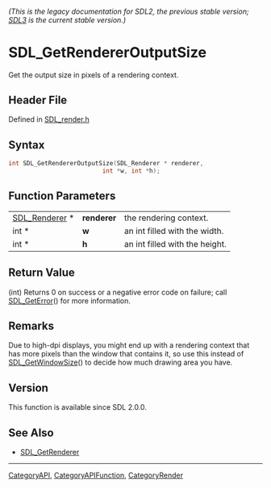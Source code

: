 ###### (This is the legacy documentation for SDL2, the previous stable version; [SDL3](https://wiki.libsdl.org/SDL3/) is the current stable version.)
# SDL_GetRendererOutputSize

Get the output size in pixels of a rendering context.

## Header File

Defined in [SDL_render.h](https://github.com/libsdl-org/SDL/blob/SDL2/include/SDL_render.h)

## Syntax

```c
int SDL_GetRendererOutputSize(SDL_Renderer * renderer,
                          int *w, int *h);
```

## Function Parameters

|                                |              |                                |
| ------------------------------ | ------------ | ------------------------------ |
| [SDL_Renderer](SDL_Renderer) * | **renderer** | the rendering context.         |
| int *                          | **w**        | an int filled with the width.  |
| int *                          | **h**        | an int filled with the height. |

## Return Value

(int) Returns 0 on success or a negative error code on failure; call
[SDL_GetError](SDL_GetError)() for more information.

## Remarks

Due to high-dpi displays, you might end up with a rendering context that
has more pixels than the window that contains it, so use this instead of
[SDL_GetWindowSize](SDL_GetWindowSize)() to decide how much drawing area
you have.

## Version

This function is available since SDL 2.0.0.

## See Also

- [SDL_GetRenderer](SDL_GetRenderer)

----
[CategoryAPI](CategoryAPI), [CategoryAPIFunction](CategoryAPIFunction), [CategoryRender](CategoryRender)

